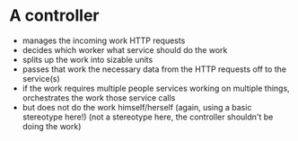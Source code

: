 # A controller

- manages the incoming work HTTP requests
- decides which worker what service should do the work
- splits up the work into sizable units
- passes that work the necessary data from the HTTP requests off to the service(s)
- if the work requires multiple people services working on multiple things, orchestrates the work those service calls
- but does not do the work himself/herself (again, using a basic stereotype here!) (not a stereotype here, the controller shouldn't be doing the work)
